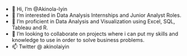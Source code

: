 - 👋 Hi, I’m @Akinola-Iyin
- 👀 I’m interested in Data Analysis Internships and Junior Analyst Roles.
- 🌱 I’m proficient in Data Analysis and Visualization using Excel, SQL, Tableau and R.
- 💞️ I’m looking to collaborate on projects where i can put my skills and knowledge to use in order to solve business problems.
- 📫 Twitter @ akinolaiyin

<!---
Akinola-Iyin/Akinola-Iyin is a ✨ special ✨ repository because its `README.md` (this file) appears on your GitHub profile.
You can click the Preview link to take a look at your changes.
--->
